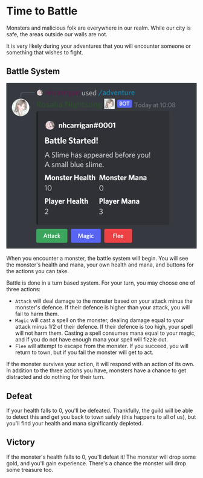 # Time to Battle

Monsters and malicious folk are everywhere in our realm. While our city is safe, the areas outside our walls are not.

It is very likely during your adventures that you will encounter someone or something that wishes to fight.

## Battle System

![Image depicting the Battle UI](./img/battle.png)

When you encounter a monster, the battle system will begin. You will see the monster's health and mana, your own health and mana, and buttons for the actions you can take.

Battle is done in a turn based system. For your turn, you may choose one of three actions:

- `Attack` will deal damage to the monster based on your attack minus the monster's defence. If their defence is higher than your attack, you will fail to harm them.
- `Magic` will cast a spell on the monster, dealing damage equal to your attack minus 1/2 of their defence. If their defence is too high, your spell will not harm them. Casting a spell consumes mana equal to your magic, and if you do not have enough mana your spell will fizzle out.
- `Flee` will attempt to escape from the monster. If you succeed, you will return to town, but if you fail the monster will get to act.

If the monster survives your action, it will respond with an action of its own. In addition to the three actions you have, monsters have a chance to get distracted and do nothing for their turn.

## Defeat

If your health falls to 0, you'll be defeated. Thankfully, the guild will be able to detect this and get you back to town safely (this happens to all of us), but you'll find your health and mana significantly depleted.

## Victory

If the monster's health falls to 0, you'll defeat it! The monster will drop some gold, and you'll gain experience. There's a chance the monster will drop some treasure too.
